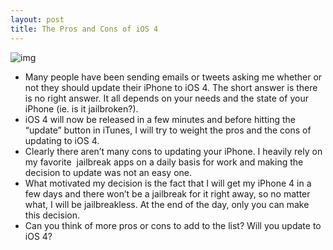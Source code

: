```yaml
---
layout: post
title: The Pros and Cons of iOS 4
---
```

![img](http://media.idownloadblog.com/wp-content/uploads/2010/06/Getting-Ready-for-iOS-4.jpg)
* Many people have been sending emails or tweets asking me whether or not they should update their iPhone to iOS 4. The short answer is there is no right answer. It all depends on your needs and the state of your iPhone (ie. is it jailbroken?).
* iOS 4 will now be released in a few minutes and before hitting the “update” button in iTunes, I will try to weight the pros and the cons of updating to iOS 4.
* Clearly there aren’t many cons to updating your iPhone. I heavily rely on my favorite  jailbreak apps on a daily basis for work and making the decision to update was not an easy one.
* What motivated my decision is the fact that I will get my iPhone 4 in a few days and there won’t be a jailbreak for it right away, so no matter what, I will be jailbreakless. At the end of the day, only you can make this decision.
* Can you think of more pros or cons to add to the list? Will you update to iOS 4?

